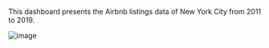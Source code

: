 This dashboard presents the Airbnb listings data of New York City from 2011 to 2019. 

![image](https://github.com/user-attachments/assets/1d2de2b0-365b-4899-895b-12a63a8343bc)
